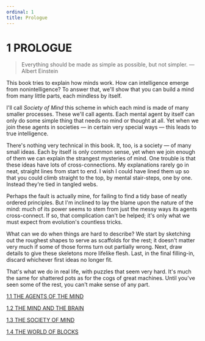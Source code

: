 ```yaml
---
ordinal: 1
title: Prologue
---
```


# 1 PROLOGUE

> Everything should be made as simple as possible, but not simpler. &mdash;Albert Einstein

This book tries to explain how minds work. How can intelligence emerge from nonintelligence? To answer that, we'll show that you can build a mind from many little parts, each mindless by itself.

I'll call <em>Society of Mind</em> this scheme in which each mind is made of many smaller processes. These we'll call agents. Each mental agent by itself can only do some simple thing that needs no mind or thought at all. Yet when we join these agents in societies &mdash; in certain very special ways &mdash; this leads to true intelligence.

There's nothing very technical in this book. It, too, is a society &mdash; of many small ideas. Each by itself is only common sense, yet when we join enough of them we can explain the strangest mysteries of mind. One trouble is that these ideas have lots of cross-connections. My explanations rarely go in neat, straight lines from start to end. I wish I could have lined them up so that you could climb straight to the top, by mental stair-steps, one by one. Instead they're tied in tangled webs.

Perhaps the fault is actually mine, for failing to find a tidy base of neatly ordered principles. But I'm inclined to lay the blame upon the nature of the mind: much of its power seems to stem from just the messy ways its agents cross-connect. If so, that complication can't be helped; it's only what we must expect from evolution's countless tricks.

What can we do when things are hard to describe? We start by sketching out the roughest shapes to serve as scaffolds for the rest; it doesn't matter very much if some of those forms turn out partially wrong. Next, draw details to give these skeletons more lifelike flesh. Last, in the final filling-in, discard whichever first ideas no longer fit.

That's what we do in real life, with puzzles that seem very hard. It's much the same for shattered pots as for the cogs of great machines. Until you've seen some of the rest, you can't make sense of any part.

[1.1 THE AGENTS OF THE MIND](/text/1_1_the_agents_of_the_mind)

[1.2 THE MIND AND THE BRAIN](/text/1_2_the_mind_and_the_brain)

[1.3 THE SOCIETY OF MIND](/text/1_3_the_society_of_mind)

[1.4 THE WORLD OF BLOCKS](/text/1_4_the_world_of_blocks)
